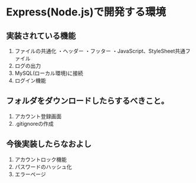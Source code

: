 # Express(Node.js)で開発する環境

## 実装されている機能
1. ファイルの共通化
・ヘッダー 
・フッター
・JavaScript、StyleSheet共通ファイル
2. ログの出力
3. MySQL(ローカル環境)に接続
4. ログイン機能
## フォルダをダウンロードしたらするべきこと。
1. アカウント登録画面
2. .gitignoreの作成
## 今後実装したらなおよし
1. アカウントロック機能
2. パスワードのハッシュ化
3. エラーページ
